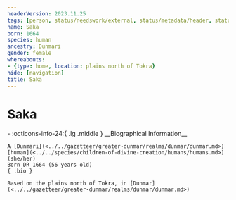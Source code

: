 ```yaml
---
headerVersion: 2023.11.25
tags: [person, status/needswork/external, status/metadata/header, status/metadata/image]
name: Saka
born: 1664
species: human
ancestry: Dunmari
gender: female
whereabouts:
- {type: home, location: plains north of Tokra}
hide: [navigation]
title: Saka
---
```

# Saka
<div class="grid cards ext-narrow-margin ext-one-column" markdown>
- :octicons-info-24:{ .lg .middle } __Biographical Information__

    A [Dunmari](<../../gazetteer/greater-dunmar/realms/dunmar/dunmar.md>) [human](<../../species/children-of-divine-creation/humans/humans.md>) (she/her)  
    Born DR 1664 (56 years old)  
    { .bio }

    Based on the plains north of Tokra, in [Dunmar](<../../gazetteer/greater-dunmar/realms/dunmar/dunmar.md>)
</div>


